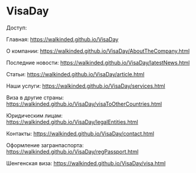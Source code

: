 # VisaDay

Доступ:  

Главная: https://walkinded.github.io/VisaDay

О компании: https://walkinded.github.io/VisaDay/AboutTheCompany.html

Последние новости: https://walkinded.github.io/VisaDay/latestNews.html

Статьи: https://walkinded.github.io/VisaDay/article.html

Наши услуги: https://walkinded.github.io/VisaDay/services.html

Виза в другие страны: https://walkinded.github.io/VisaDay/visaToOtherCountries.html

Юридическим лицам: https://walkinded.github.io/VisaDay/legalEntities.html

Контакты: https://walkinded.github.io/VisaDay/contact.html

Оформление загранпаспорта: https://walkinded.github.io/VisaDay/regPassport.html

Шенгенская виза: https://walkinded.github.io/VisaDay/visa.html
